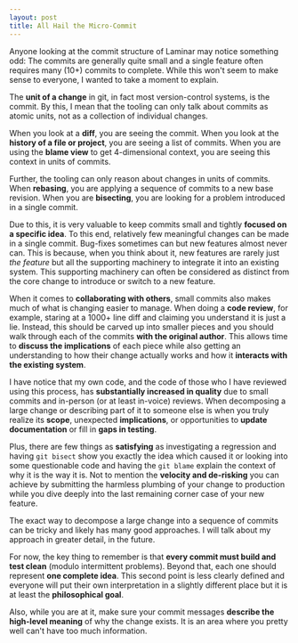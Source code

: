 ```yaml
---
layout: post
title: All Hail the Micro-Commit
---
```


Anyone looking at the commit structure of Laminar may notice something odd:  The commits are generally quite small and a single feature often requires many (10+) commits to complete.  While this won't seem to make sense to everyone, I wanted to take a moment to explain.

The **unit of a change** in git, in fact most version-control systems, is the commit.  By this, I mean that the tooling can only talk about commits as atomic units, not as a collection of individual changes.

When you look at a **diff**, you are seeing the commit.  When you look at the **history of a file or project**, you are seeing a list of commits.  When you are using the **blame view** to get 4-dimensional context, you are seeing this context in units of commits.

Further, the tooling can only reason about changes in units of commits.  When **rebasing**, you are applying a sequence of commits to a new base revision.  When you are **bisecting**, you are looking for a problem introduced in a single commit.

Due to this, it is very valuable to keep commits small and tightly **focused on a specific idea**.  To this end, relatively few meaningful changes can be made in a single commit.  Bug-fixes sometimes can but new features almost never can.  This is because, when you think about it, new features are rarely just _the feature_ but all the supporting machinery to integrate it into an existing system.  This supporting machinery can often be considered as distinct from the core change to introduce or switch to a new feature.

When it comes to **collaborating with others**, small commits also makes much of what is changing easier to manage.  When doing a **code review**, for example, staring at a 1000+ line diff and claiming you understand it is just a lie.  Instead, this should be carved up into smaller pieces and you should walk through each of the commits **with the original author**.  This allows time to **discuss the implications** of each piece while also getting an understanding to how their change actually works and how it **interacts with the existing system**.

I have notice that my own code, and the code of those who I have reviewed using this process, has **substantially increased in quality** due to small commits and in-person (or at least in-voice) reviews.  When decomposing a large change or describing part of it to someone else is when you truly realize its **scope**, unexpected **implications**, or opportunities to **update documentation** or fill in **gaps in testing**.

Plus, there are few things as **satisfying** as investigating a regression and having `git bisect` show you exactly the idea which caused it or looking into some questionable code and having the `git blame` explain the context of why it is the way it is.  Not to mention the **velocity and de-risking** you can achieve by submitting the harmless plumbing of your change to production while you dive deeply into the last remaining corner case of your new feature.

The exact way to decompose a large change into a sequence of commits can be tricky and likely has many good approaches.  I will talk about my approach in greater detail, in the future.

For now, the key thing to remember is that **every commit must build and test clean** (modulo intermittent problems).  Beyond that, each one should represent **one complete idea**.  This second point is less clearly defined and everyone will put their own interpretation in a slightly different place but it is at least the **philosophical goal**.

Also, while you are at it, make sure your commit messages **describe the high-level meaning** of why the change exists.  It is an area where you pretty well can't have too much information.

